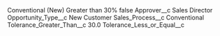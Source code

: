 <?xml version="1.0" encoding="UTF-8"?>
<CustomMetadata xmlns="http://soap.sforce.com/2006/04/metadata" xmlns:xsi="http://www.w3.org/2001/XMLSchema-instance" xmlns:xsd="http://www.w3.org/2001/XMLSchema">
    <label>Conventional (New) Greater than 30%</label>
    <protected>false</protected>
    <values>
        <field>Approver__c</field>
        <value xsi:type="xsd:string">Sales Director</value>
    </values>
    <values>
        <field>Opportunity_Type__c</field>
        <value xsi:type="xsd:string">New Customer</value>
    </values>
    <values>
        <field>Sales_Process__c</field>
        <value xsi:type="xsd:string">Conventional</value>
    </values>
    <values>
        <field>Tolerance_Greater_Than__c</field>
        <value xsi:type="xsd:double">30.0</value>
    </values>
    <values>
        <field>Tolerance_Less_or_Equal__c</field>
        <value xsi:nil="true"/>
    </values>
</CustomMetadata>
